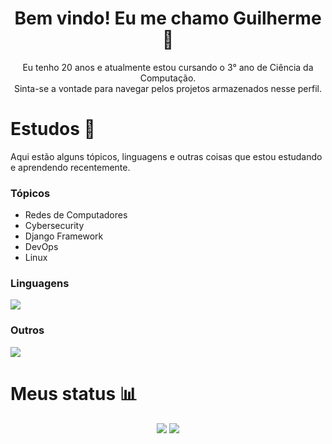 <div align="center">
  <h1>Bem vindo! Eu me chamo Guilherme 👋</h1>
  <p>Eu tenho 20 anos e atualmente estou cursando o 3° ano de Ciência da Computação.<br/>Sinta-se a vontade para navegar pelos projetos armazenados nesse perfil.</p>
</div>

<div>
  <h1>Estudos 📖</h1>
  <p>Aqui estão alguns tópicos, linguagens e outras coisas que estou estudando e aprendendo recentemente.</p>
  <h3>Tópicos</h3>
  <ul>
    <li>Redes de Computadores</li>
    <li>Cybersecurity</li>
    <li>Django Framework</li>
    <li>DevOps</li>
    <li>Linux</li>
  </ul>
  <h3>Linguagens</h3>
  <img src="https://skillicons.dev/icons?i=c,cpp,python,nix,java,kotlin" />
  <h3>Outros</h3>
    <img src="https://skillicons.dev/icons?i=git,linux,bash,django,docker,postgres,sqlite,nginx" />
</div>

<div>
  <h1>Meus status 📊</h1>
  <div align="center">
    <img src="https://github-readme-stats.vercel.app/api/?username=guilherme-romanholo&show_icons=true\&title_color=fff\&icon_color=79ff97\&text_color=e2ffff&bg_color=28292d" />
    <img src="https://github-readme-activity-graph.vercel.app/graph?username=guilherme-romanholo&theme=xcode"/> 
  </div>
</div>

